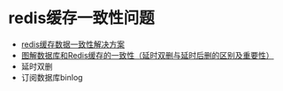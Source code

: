 # redis缓存一致性问题

* [redis缓存数据一致性解决方案](https://www.cnblogs.com/lzghyh/p/13276514.html)
* [图解数据库和Redis缓存的一致性（延时双删与延时后删的区别及重要性）](https://blog.csdn.net/weixin_45296116/article/details/120918652) 
* 延时双删
* 订阅数据库binlog
